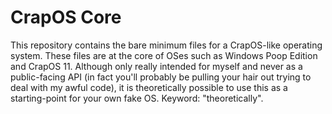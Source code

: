 # CrapOS Core

This repository contains the bare minimum files for a CrapOS-like operating system. These files are at the core of OSes such as Windows Poop Edition and CrapOS 11. Although only really intended for myself and never as a public-facing API (in fact you'll probably be pulling your hair out trying to deal with my awful code), it is theoretically possible to use this as a starting-point for your own fake OS. Keyword: "theoretically".

